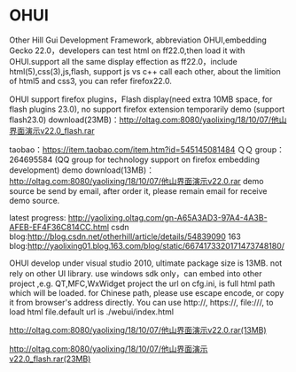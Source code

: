 # OHUI
Other Hill Gui Development Framework, abbreviation OHUI,embedding Gecko 22.0，developers can test html on ff22.0,then load it with OHUI.support all the same display effection as  ff22.0，include html(5),css(3),js,flash,  support js vs c++ call each other, about the limition of html5 and css3, you can refer firefox22.0.

OHUI support firefox plugins，Flash display(need extra 10MB space, for flash plugins 23.0), no support firefox extension temporarily
demo (support flash23.0) download(23MB)：http://oltag.com:8080/yaolixing/18/10/07/他山界面演示v22.0_flash.rar

taobao：https://item.taobao.com/item.htm?id=545145081484
ＱＱ group：  264695584 (QQ group for technology support on firefox embedding development)
demo download(13MB)：http://oltag.com:8080/yaolixing/18/10/07/他山界面演示v22.0.rar
demo source be send by email, after order it, please remain email for receive demo source.


latest progress: http://yaolixing.oltag.com/gn-A65A3AD3-97A4-4A3B-AFEB-EF4F36C814CC.html
csdn blog:http://blog.csdn.net/otherhill/article/details/54839090
163 blog:http://yaolixing01.blog.163.com/blog/static/6674173320171473748180/

OHUI develop under visual studio 2010, ultimate package size is 13MB. not rely on other  UI library. use windows sdk only，can embed into other project ,e.g.  QT,MFC,WxWidget project
the url  on cfg.ini, is  full html path which will be loaded.  for Chinese path, please use escape encode, or copy it from browser's address directly. You can use http://, https://, file:///, to load html file.default url is ./webui/index.html 

http://oltag.com:8080/yaolixing/18/10/07/他山界面演示v22.0.rar(13MB)


http://oltag.com:8080/yaolixing/18/10/07/他山界面演示v22.0_flash.rar(23MB)


